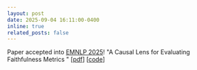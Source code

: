 ```yaml
---
layout: post
date: 2025-09-04 16:11:00-0400
inline: true
related_posts: false
---
```


Paper accepted into [EMNLP 2025](https://2025.emnlp.org/)! "A Causal Lens for Evaluating Faithfulness Metrics
" \[[pdf](https://arxiv.org/pdf/2502.18848)\] \[[code](https://github.com/KeremZaman/CausalDiagnosticity)\]

